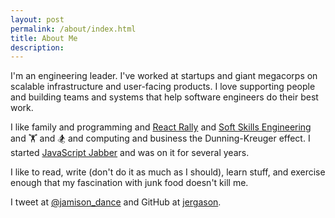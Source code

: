 ```yaml
---
layout: post
permalink: /about/index.html
title: About Me
description:
---
```


I'm an engineering leader. I've worked at startups and giant megacorps on scalable infrastructure and user-facing products. I love supporting people and building teams and systems that help software engineers do their best work.

I like family and programming and [React Rally](https://reactrally.com) and [Soft Skills Engineering](https://softskills.audio) and 🏋️ and 🏂 and computing and business the Dunning-Kreuger effect.
I started [JavaScript Jabber](https://jsjabber.com) and was on it for several years.

I like to read, write (don't do it as much as I should), learn stuff, and exercise enough that my fascination with junk food doesn't kill me.

I tweet at [@jamison_dance](https://twitter.com/jamison_dance) and GitHub at [jergason](https://github.com/jergason).
